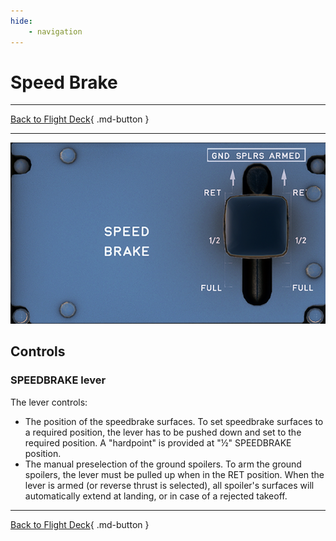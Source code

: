 ```yaml
---
hide:
    - navigation
---
```


# Speed Brake

---

[Back to Flight Deck](../flight-deck.md){ .md-button }

---

![Speed Brake Panel](../../assets/a32nx-briefing/pedestal/Speed-brake-panel.png "Speed Brake Panel")

## Controls

### SPEEDBRAKE lever

The lever controls:

- The position of the speedbrake surfaces. To set speedbrake surfaces to a required position, the lever has to be pushed down and set to the required position. A "hardpoint" is provided at "½" SPEEDBRAKE position.
- The manual preselection of the ground spoilers. To arm the ground spoilers, the lever must be pulled up when in the RET position. When the lever is armed (or reverse thrust is selected), all spoiler's surfaces will automatically extend at landing, or in case of a rejected takeoff.

---

[Back to Flight Deck](../flight-deck.md){ .md-button }

